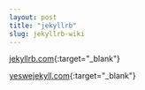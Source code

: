 ```yaml
---
layout: post
title: "jekyllrb"
slug: jekyllrb-wiki
---
```


[jekyllrb.com](http://jekyllrb.com/){:target="_blank"}

[yeswejekyll.com](http://yeswejekyll.com/){:target="_blank"}


